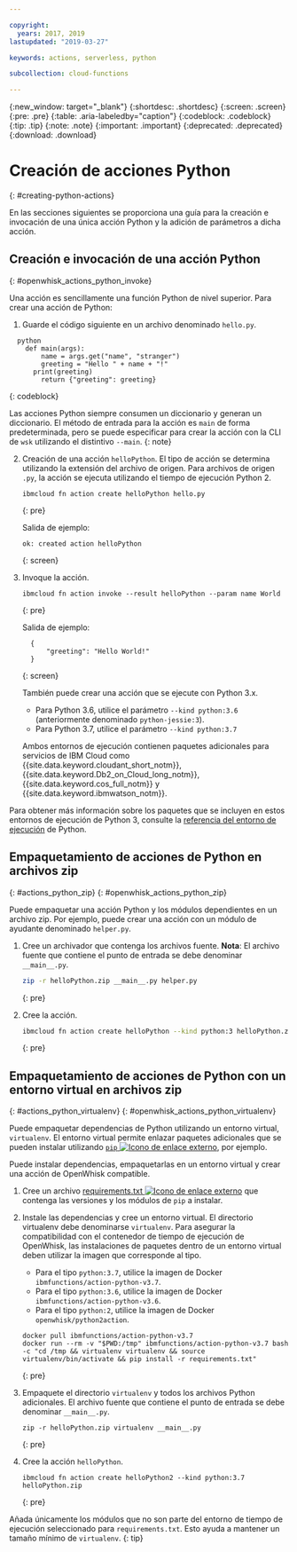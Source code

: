 ```yaml
---

copyright:
  years: 2017, 2019
lastupdated: "2019-03-27"

keywords: actions, serverless, python

subcollection: cloud-functions

---
```


{:new_window: target="_blank"}
{:shortdesc: .shortdesc}
{:screen: .screen}
{:pre: .pre}
{:table: .aria-labeledby="caption"}
{:codeblock: .codeblock}
{:tip: .tip}
{:note: .note}
{:important: .important}
{:deprecated: .deprecated}
{:download: .download}


# Creación de acciones Python
{: #creating-python-actions}

En las secciones siguientes se proporciona una guía para la creación e invocación de una única acción Python y la adición de parámetros a dicha acción.

## Creación e invocación de una acción Python
{: #openwhisk_actions_python_invoke}

Una acción es sencillamente una función Python de nivel superior. Para crear una acción de Python:

1. Guarde el código siguiente en un archivo denominado `hello.py`.
```
  python
    def main(args):
        name = args.get("name", "stranger")
        greeting = "Hello " + name + "!"
      print(greeting)
        return {"greeting": greeting}
  ```
{: codeblock}
    
Las acciones Python siempre consumen un
diccionario y generan un diccionario. El método de entrada para la acción es `main` de forma predeterminada, pero se puede especificar para crear la acción con la CLI de `wsk` utilizando el distintivo `--main`.
{: note}

2. Creación de una acción `helloPython`. El tipo de acción se determina utilizando la extensión del archivo de origen. Para archivos de origen `.py`, la acción se ejecuta utilizando el tiempo de ejecución Python 2.

    ```
    ibmcloud fn action create helloPython hello.py
    ```
    {: pre}

    Salida de ejemplo:

    ```
    ok: created action helloPython
    ```
    {: screen}

3. Invoque la acción.

    ```
    ibmcloud fn action invoke --result helloPython --param name World
    ```
    {: pre}

    Salida de ejemplo:

    ```
      {
          "greeting": "Hello World!"
      }
    ```
    {: screen}
    
    También puede crear una acción que se ejecute con Python 3.x. 
    * Para Python 3.6, utilice el parámetro `--kind python:3.6` (anteriormente denominado `python-jessie:3`).
    * Para Python 3.7, utilice el parámetro `--kind python:3.7`
    
    Ambos entornos de ejecución contienen paquetes adicionales para servicios de IBM Cloud como
{{site.data.keyword.cloudant_short_notm}}, {{site.data.keyword.Db2_on_Cloud_long_notm}}, {{site.data.keyword.cos_full_notm}} y {{site.data.keyword.ibmwatson_notm}}.
    
Para obtener más información sobre los paquetes que se incluyen en estos entornos de ejecución de Python 3, consulte la
[referencia del entorno de ejecución](/docs/openwhisk?topic=cloud-functions-runtimes#openwhisk_ref_python_environments) de Python.

## Empaquetamiento de acciones de Python en archivos zip
{: #actions_python_zip}
{: #openwhisk_actions_python_zip}

Puede empaquetar una acción Python y los módulos dependientes en un archivo zip. Por ejemplo, puede crear una acción con un módulo de ayudante denominado `helper.py`.

1. Cree un archivador que contenga los archivos fuente. **Nota**: El archivo fuente que contiene el punto de entrada se debe denominar `__main__.py`.

    ```bash
    zip -r helloPython.zip __main__.py helper.py
    ```
    {: pre}

2. Cree la acción.

    ```bash
    ibmcloud fn action create helloPython --kind python:3 helloPython.zip
    ```
    {: pre}

## Empaquetamiento de acciones de Python con un entorno virtual en archivos zip
{: #actions_python_virtualenv}
{: #openwhisk_actions_python_virtualenv}

Puede empaquetar dependencias de Python utilizando un entorno virtual, `virtualenv`. El entorno virtual permite enlazar paquetes adicionales que se pueden instalar utilizando [`pip` ![Icono de enlace externo](../icons/launch-glyph.svg "Icono de enlace externo")](https://packaging.python.org/installing/), por ejemplo.

Puede instalar dependencias, empaquetarlas en un entorno virtual y crear una acción de OpenWhisk compatible.

1. Cree un archivo [requirements.txt ![Icono de enlace externo](../icons/launch-glyph.svg "Icono de enlace externo")](https://pip.pypa.io/en/latest/user_guide/#requirements-files) que contenga las versiones y los módulos de `pip` a instalar.

2. Instale las dependencias y cree un entorno virtual. El directorio virtualenv debe denominarse `virtualenv`. Para asegurar la compatibilidad con el contenedor de tiempo de ejecución de OpenWhisk, las instalaciones de paquetes dentro de un entorno virtual deben utilizar la imagen que corresponde al tipo.

    * Para el tipo `python:3.7`, utilice la imagen de Docker `ibmfunctions/action-python-v3.7`.
    * Para el tipo `python:3.6`, utilice la imagen de Docker `ibmfunctions/action-python-v3.6`.
    * Para el tipo `python:2`, utilice la imagen de Docker `openwhisk/python2action`.

   ```
   docker pull ibmfunctions/action-python-v3.7
   docker run --rm -v "$PWD:/tmp" ibmfunctions/action-python-v3.7 bash -c "cd /tmp && virtualenv virtualenv && source virtualenv/bin/activate && pip install -r requirements.txt"
   ```
   {: pre}

3. Empaquete el directorio `virtualenv` y todos los archivos Python adicionales. El archivo fuente que contiene el punto de entrada se debe denominar `__main__.py`.

    ```
    zip -r helloPython.zip virtualenv __main__.py
    ```
    {: pre}

4. Cree la acción `helloPython`.

    ```
    ibmcloud fn action create helloPython2 --kind python:3.7 helloPython.zip
    ```
    {: pre}

Añada únicamente los módulos que no son parte del entorno de tiempo de ejecución seleccionado para `requirements.txt`. Esto ayuda a mantener un tamaño mínimo de `virtualenv`.
{: tip}


